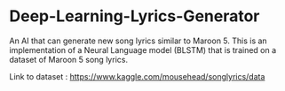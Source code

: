 # Deep-Learning-Lyrics-Generator

An AI that can generate new song lyrics similar to Maroon 5.
This is an implementation of a Neural Language model (BLSTM) that is trained on a dataset of Maroon 5 song lyrics.

Link to dataset : https://www.kaggle.com/mousehead/songlyrics/data
